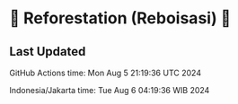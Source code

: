 
# 🌳 Reforestation (Reboisasi) 🌲

## Last Updated

GitHub Actions time: Mon Aug  5 21:19:36 UTC 2024

Indonesia/Jakarta time: Tue Aug  6 04:19:36 WIB 2024
